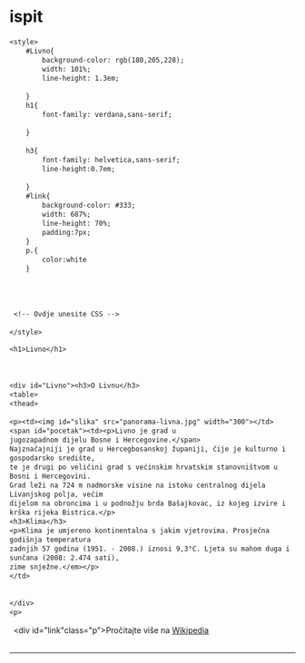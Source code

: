# ispit
<!doctype html>
<html>
<head>
    <title>Livno</title>
    <meta charset="utf-8">
   
    <style>
        #Livno{
            background-color: rgb(180,205,228);
            width: 101%;
            line-height: 1.3em;

        }
        h1{
            font-family: verdana,sans-serif;

        }
    
        h3{
            font-family: helvetica,sans-serif;
            line-height:0.7em;

        }
        #link{
            background-color: #333;
            width: 687%;
            line-height: 70%;
            padding:7px;
        }
        p.{
            color:white
        }

    

     
     <!-- Ovdje unesite CSS -->

    </style>

</head>
<body>
    
    <h1>Livno</h1>
    
    
    
    <div id="Livno"><h3>O Livnu</h3>
    <table>
    <thead>

    <p><td><img id="slika" src="panorama-livna.jpg" width="300"></td> <span id="pocetak"><td><p>Livno je grad u 
    jugozapadnom dijelu Bosne i Hercegovine.</span> 
    Najznačajniji je grad u Hercegbosanskoj županiji, čije je kulturno i gospodarsko središte, 
    te je drugi po veličini grad s većinskim hrvatskim stanovništvom u Bosni i Hercegovini. 
    Grad leži na 724 m nadmorske visine na istoku centralnog dijela Livanjskog polja, većim 
    dijelom na obroncima i u podnožju brda Bašajkovac, iz kojeg izvire i krška rijeka Bistrica.</p>
    <h3>Klima</h3>
    <p>Klima je umjereno kontinentalna s jakim vjetrovima. Prosječna godišnja temperatura 
    zadnjih 57 godina (1951. - 2008.) iznosi 9,3°C. Ljeta su mahom duga i sunčana (2008: 2.474 sati), 
    zime snježne.</em></p>
    </td>


    </div>
    <p>
<table>
<thead>
    
    
   <left><td> <div id="link"class="p">Pročitajte više na <a class="p" href="https://hr.wikipedia.org/wiki/Livno">Wikipedia</p>
   </table>
   </thead>
    <hr style="border:5;">

</body>
</html>
